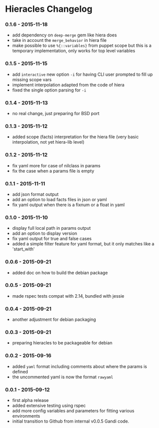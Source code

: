Hieracles Changelog
=======================

### 0.1.6 - 2015-11-18
- add dependency on `deep-merge` gem like hiera does
- take in account the `merge_behavior` in hiera file
- make possible to use `%{::variables}` from puppet scope
  but this is a temporary implementation, 
  only works for top level variables

### 0.1.5 - 2015-11-15
- add `interactive` new option `-i` for having 
  CLI user prompted to fill up missing scope vars
- implement interpolation adapted from the code of hiera
- fixed the single option parsing for `-i`

### 0.1.4 - 2015-11-13
- no real change, just preparing for BSD port

### 0.1.3 - 2015-11-12
- added scope (facts) interpretation for the hiera file
  (very basic interpolation, not yet hiera-lib level)

### 0.1.2 - 2015-11-12
- fix yaml more for case of nilclass in params
- fix the case when a params file is empty

### 0.1.1 - 2015-11-11
- add json format output
- add an option to load facts files in json or yaml
- fix yaml output when there is a fixnum or a float in yaml

### 0.1.0 - 2015-11-10
- display full local path in params output
- add an option to display version
- fix yaml output for true and false cases
- added a simple filter feature for yaml format,
  but it only matches like a 'start_with'

### 0.0.6 - 2015-09-21
- added doc on how to build the debian package

### 0.0.5 - 2015-09-21
- made rspec tests compat with 2.14, bundled with jessie

### 0.0.4 - 2015-09-21
- another adjustment for debian packaging

### 0.0.3 - 2015-09-21
- preparing hieracles to be packageable for debian

### 0.0.2 - 2015-09-16
- added `yaml` format including comments about where the params is defined
- the uncommented yaml is now the format `rawyaml`

### 0.0.1 - 2015-09-12
- first alpha release
- added extensive testing using rspec
- add more config variables and parameters for fitting various environments
- initial transition to Github from internal v0.0.5 Gandi code.
